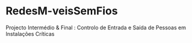 # RedesM-veisSemFios
Projecto Intermédio &amp; Final : Controlo de Entrada e Saída de Pessoas em Instalações Críticas
